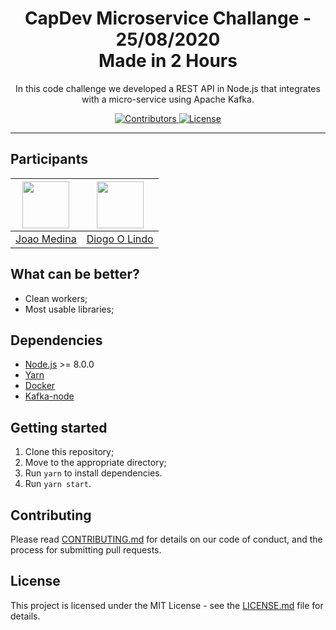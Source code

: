 <h1 align="center">
CapDev Microservice Challange - 25/08/2020
<br/>
Made in 2 Hours
</h1>

<p align="center">In this code challenge we developed a REST API in Node.js that integrates with a micro-service using Apache Kafka.</p>

<p align="center">
  <a href="https://github.com/CapiDev/microservice_kafka/graphs/contributors">
    <img src="https://img.shields.io/github/contributors/CapiDev/microservice_kafka/?color=%7CFC00&logoColor=%237159c1&style=flat" alt="Contributors">
  </a>
  <a href="https://opensource.org/licenses/MIT">
    <img src="https://img.shields.io/github/license/CapiDev/microservice_kafka?color=%7CFC00&logo=mit" alt="License">
  </a>
</p>

<hr>

## Participants

| [<img src="https://avatars2.githubusercontent.com/u/36626531?s=460&u=da84eeb9d23a33b11f45d81dd91a4e4d6f31fb34&v=4" width="75px;"/>](https://github.com/BetaMedina) | [<img src="https://avatars0.githubusercontent.com/u/37014907?s=460&u=9664af199c529b7952f782060f1b223974c14fab&v=4" width="75px;"/>](https://github.com/diogomachado1) |
| :-----------------------------------------------------------------------------------------------------------------: | :-----------------------------------------------------------------------------------------------------------------------: |
|                                       [Joao Medina](https://github.com/BetaMedina)                                  |                                      [Diogo O Lindo](https://github.com/diogomachado1)                                    |
## What can be better?

- Clean workers;
- Most usable libraries;

## Dependencies

- [Node.js](https://nodejs.org/en/) >= 8.0.0
- [Yarn](https://yarnpkg.com/pt-BR/docs/install)
- [Docker](https://docs.docker.com/install/)
- [Kafka-node](https://www.npmjs.com/package/kafka-node)


## Getting started

1. Clone this repository;
2. Move to the appropriate directory;<br />
3. Run `yarn` to install dependencies.<br />
4. Run `yarn start`.

## Contributing

Please read [CONTRIBUTING.md](CONTRIBUTING.md) for details on our code of conduct, and the process for submitting pull requests.

## License

This project is licensed under the MIT License - see the [LICENSE.md](LICENSE.md) file for details.
